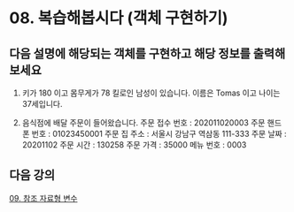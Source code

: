 # 08. 복습해봅시다 (객체 구현하기)

## 다음 설명에 해당되는 객체를 구현하고 해당 정보를 출력해 보세요

1. 키가 180 이고 몸무게가 78 킬로인 남성이 있습니다. 이름은 Tomas 이고 나이는 37세입니다.

2. 음식점에 배달 주문이 들어왔습니다.
   주문 접수 번호 : 202011020003
   주문 핸드폰 번호 : 01023450001
   주문 집 주소 : 서울시 강남구 역삼동 111-333
   주문 날짜 : 20201102
   주문 시간 : 130258
   주문 가격 : 35000
   메뉴 번호 : 0003

## 다음 강의

[09. 참조 자료형 변수](https://github.com/codemaker74/study/tree/master/backup/javacoursework/Chapter2/2-09/README.md)
